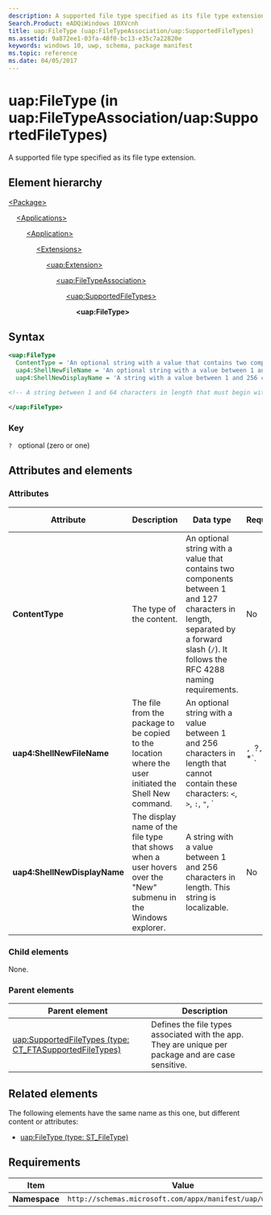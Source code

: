 ```yaml
---
description: A supported file type specified as its file type extension (in uap:FileTypeAssociation/uap:SupportedFileTypes).
Search.Product: eADQiWindows 10XVcnh
title: uap:FileType (uap:FileTypeAssociation/uap:SupportedFileTypes)
ms.assetid: 9a872ee1-03fa-48f0-bc13-e35c7a22820e
keywords: windows 10, uwp, schema, package manifest
ms.topic: reference
ms.date: 04/05/2017
---
```


# uap:FileType (in uap:FileTypeAssociation/uap:SupportedFileTypes) 

A supported file type specified as its file type extension.

## Element hierarchy

[\<Package\>](element-package.md)

&nbsp;&nbsp;&nbsp;&nbsp;[\<Applications\>](element-applications.md)

&nbsp;&nbsp;&nbsp;&nbsp; &nbsp;&nbsp;&nbsp;&nbsp;[\<Application\>](element-application.md)

&nbsp;&nbsp;&nbsp;&nbsp; &nbsp;&nbsp;&nbsp;&nbsp; &nbsp;&nbsp;&nbsp;&nbsp;[\<Extensions\>](element-extensions.md)

&nbsp;&nbsp;&nbsp;&nbsp; &nbsp;&nbsp;&nbsp;&nbsp; &nbsp;&nbsp;&nbsp;&nbsp; &nbsp;&nbsp;&nbsp;&nbsp;[\<uap:Extension\>](element-uap-extension.md)

&nbsp;&nbsp;&nbsp;&nbsp; &nbsp;&nbsp;&nbsp;&nbsp; &nbsp;&nbsp;&nbsp;&nbsp; &nbsp;&nbsp;&nbsp;&nbsp; &nbsp;&nbsp;&nbsp;&nbsp;[\<uap:FileTypeAssociation\>](element-uap-filetypeassociation.md)

&nbsp;&nbsp;&nbsp;&nbsp; &nbsp;&nbsp;&nbsp;&nbsp; &nbsp;&nbsp;&nbsp;&nbsp; &nbsp;&nbsp;&nbsp;&nbsp; &nbsp;&nbsp;&nbsp;&nbsp; &nbsp;&nbsp;&nbsp;&nbsp;[\<uap:SupportedFileTypes\>](element-uap-supportedfiletypes.md)

&nbsp;&nbsp;&nbsp;&nbsp; &nbsp;&nbsp;&nbsp;&nbsp; &nbsp;&nbsp;&nbsp;&nbsp; &nbsp;&nbsp;&nbsp;&nbsp; &nbsp;&nbsp;&nbsp;&nbsp; &nbsp;&nbsp;&nbsp;&nbsp; &nbsp;&nbsp;&nbsp;&nbsp;**\<uap:FileType\>**

## Syntax

```xml
<uap:FileType
  ContentType = 'An optional string with a value that contains two components between 1 and 127 characters in length, separated by a forward slash ("/"). It follows the RFC 4288 naming requirements.'
  uap4:ShellNewFileName = 'An optional string with a value between 1 and 256 characters in length that cannot contain these characters: <, >, :, ", |, ?, or *.'
  uap4:ShellNewDisplayName = 'A string with a value between 1 and 256 characters in length. This string is localizable.'>

<!-- A string between 1 and 64 characters in length that must begin with a period ("."), cannot have additional periods, and cannot contain these characters: <, >, :, ", /, \, |, ?, or *. -->

</uap:FileType>
```

### Key

`?`   optional (zero or one)

## Attributes and elements

### Attributes

| Attribute | Description | Data type | Required | Default value |
|-|-|-|-|-|
| **ContentType** | The type of the content. | An optional string with a value that contains two components between 1 and 127 characters in length, separated by a forward slash (`/`). It follows the RFC 4288 naming requirements. | No |  |
| **uap4:ShellNewFileName** | The file from the package to be copied to the location where the user initiated the Shell New command. | An optional string with a value between 1 and 256 characters in length that cannot contain these characters: `<`, `>`, `:`, `"`, `|`, `?`, or `*`. | No |  |
| **uap4:ShellNewDisplayName** | The display name of the file type that shows when a user hovers over the "New" submenu in the Windows explorer. | A string with a value between 1 and 256 characters in length. This string is localizable. | No |  |

### Child elements

None.

### Parent elements

| Parent element | Description |
|-|-|
| [uap:SupportedFileTypes (type: CT_FTASupportedFileTypes)](element-uap-supportedfiletypes.md) | Defines the file types associated with the app. They are unique per package and are case sensitive. |

## Related elements

The following elements have the same name as this one, but different content or attributes:

- [uap:FileType (type: ST_FileType)](element-1-uap-filetype.md)

## Requirements

| Item | Value |
|--|--|
| **Namespace** | `http://schemas.microsoft.com/appx/manifest/uap/windows10` |
